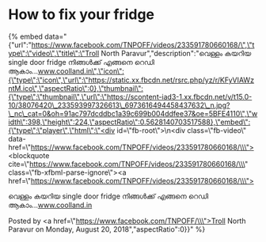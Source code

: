 # How to fix your fridge

{% embed data="{\"url\":\"https://www.facebook.com/TNPOFF/videos/233591780660168/\",\"type\":\"video\",\"title\":\"Troll North Paravur\",\"description\":\"വെള്ളം കയറിയ single door fridge  നിങ്ങൾക്ക് എങ്ങനെ റെഡി ആകാം...www.coolland.in\",\"icon\":{\"type\":\"icon\",\"url\":\"https://static.xx.fbcdn.net/rsrc.php/yz/r/KFyVIAWzntM.ico\",\"aspectRatio\":0},\"thumbnail\":{\"type\":\"thumbnail\",\"url\":\"https://scontent-iad3-1.xx.fbcdn.net/v/t15.0-10/38076420\_233593997326613\_6973616494458437632\_n.jpg?\_nc\_cat=0&oh=91ac797dcddbc1a39c699b004ddfee37&oe=5BFE4110\",\"width\":398,\"height\":224,\"aspectRatio\":0.5628140703517588},\"embed\":{\"type\":\"player\",\"html\":\"<div id=\\\"fb-root\\\"></div>\\n<script>\(function\(d, s, id\) {\\n  var js, fjs = d.getElementsByTagName\(s\)\[0\];\\n  if \(d.getElementById\(id\)\) return;\\n  js = d.createElement\(s\); js.id = id;\\n  js.src = \'https://connect.facebook.net/en\_US/sdk.js\#xfbml=1&version=v3.1\';\\n  fjs.parentNode.insertBefore\(js, fjs\);\\n}\(document, \'script\', \'facebook-jssdk\'\)\);</script><div class=\\\"fb-video\\\" data-href=\\\"https://www.facebook.com/TNPOFF/videos/233591780660168/\\\"><blockquote cite=\\\"https://www.facebook.com/TNPOFF/videos/233591780660168/\\\" class=\\\"fb-xfbml-parse-ignore\\\"><a href=\\\"https://www.facebook.com/TNPOFF/videos/233591780660168/\\\"></a><p>വെള്ളം കയറിയ single door fridge  നിങ്ങൾക്ക് എങ്ങനെ റെഡി ആകാം...www.coolland.in</p>Posted by <a href=\\\"https://www.facebook.com/TNPOFF/\\\">Troll North Paravur</a> on Monday, August 20, 2018</blockquote></div>\",\"aspectRatio\":0}}" %}

